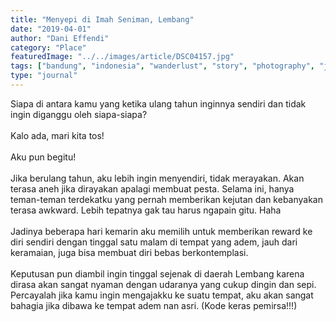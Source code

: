```yaml
---
title: "Menyepi di Imah Seniman, Lembang"
date: "2019-04-01"
author: "Dani Effendi"
category: "Place"
featuredImage: "../../images/article/DSC04157.jpg"
tags: ["bandung", "indonesia", "wanderlust", "story", "photography", "journal", "place", "portrait", "staycation", "accomodation", "review"]
type: "journal"
---
```


Siapa di antara kamu yang ketika ulang tahun inginnya sendiri dan tidak ingin diganggu oleh siapa-siapa?
<br/><br/>
Kalo ada, mari kita tos!
<br/><br/>
Aku pun begitu!
<br/><br/>
Jika berulang tahun, aku lebih ingin menyendiri, tidak merayakan. Akan terasa aneh jika dirayakan apalagi membuat pesta. Selama ini, hanya teman-teman terdekatku yang pernah memberikan kejutan dan kebanyakan terasa awkward.  Lebih tepatnya gak tau harus ngapain gitu. Haha
<br/><br/>
Jadinya beberapa hari kemarin aku memilih untuk memberikan reward  ke diri sendiri dengan tinggal satu malam di tempat yang adem, jauh dari keramaian, juga bisa membuat diri bebas berkontemplasi.
<br/><br/>
Keputusan pun diambil ingin tinggal sejenak di daerah Lembang karena dirasa akan sangat nyaman dengan udaranya yang cukup dingin dan sepi. Percayalah jika kamu ingin mengajakku ke suatu tempat, aku akan sangat bahagia jika dibawa ke tempat adem nan asri. (Kode keras pemirsa!!!)